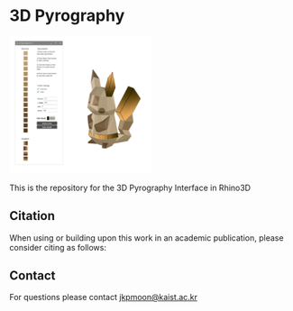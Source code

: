 # 3D Pyrography

<p align="left">
<img src="3Dpyrography.JPG" width="50%" />
</p>

This is the repository for the 3D Pyrography Interface in Rhino3D

## Citation
When using or building upon this work in an academic publication, please consider citing as follows:

## Contact
For questions please contact jkpmoon@kaist.ac.kr